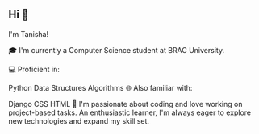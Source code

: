 ## Hi 👋

<!--
**Tanisha184/Tanisha184** is a ✨ _special_ ✨ repository because its `README.md` (this file) appears on your GitHub profile.


Here are some ideas to get you started:

- 🔭 I’m currently working on ...
- 🌱 I’m currently learning ...
- 👯 I’m looking to collaborate on ...
- 🤔 I’m looking for help with ...
- 💬 Ask me about ...
- 📫 How to reach me: ...
- 😄 Pronouns: ...
- ⚡ Fun fact: ...
-->
I'm Tanisha!

🎓 I'm currently a Computer Science student at BRAC University.

💻 Proficient in:

Python
Data Structures
Algorithms
🌐 Also familiar with:

Django
CSS
HTML
🚀 I'm passionate about coding and love working on project-based tasks. An enthusiastic learner, I'm always eager to explore new technologies and expand my skill set.
